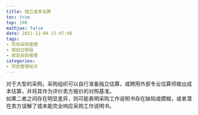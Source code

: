 ```yaml
---
title: 独立成本估算
toc: true
top: 100
mathjax: false
date: 2021-12-04 21:47:48
tags:
- 项目采购管理
- 规划过程组
- 规划采购管理
categories:
- 项目管理知识
---
```

对于大型的采购，采购组织可以自行准备独立估算，或聘用外部专业估算师做出成本估算，并将其作为评价卖方报价的对照基准。  
如果二者之间存在明显差异，则可能表明采购工作说明书存在缺陷或模糊，或者潜在卖方误解了或未能完全响应采购工作说明书。

